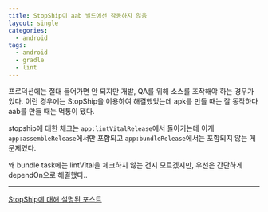 ```yaml
---
title: StopShip이 aab 빌드에선 작동하지 않음
layout: single
categories:
  - android
tags:
  - android
  - gradle
  - lint
---
```

프로덕션에는 절대 들어가면 안 되지만 개발, QA를 위해 소스를 조작해야 하는 경우가 있다.
이런 경우에는 StopShip을 이용하여 해결했었는데 apk를 만들 때는 잘 동작하다 aab를 만들 때는
먹통이 됐다.

stopship에 대한 체크는 `app:lintVitalRelease`에서 돌아가는데 이게 `app:assembleRelease`에서만
포함되고 `app:bundleRelease`에서는 포함되지 않는 게 문제였다.

왜 bundle task에는 lintVital을 체크하지 않는 건지 모르겠지만, 우선은 간단하게 dependOn으로 해결했다..


---

[StopShip에 대해 설명된 포스트](https://naveentp.medium.com/lints-stopship-can-save-you-from-pushing-your-buggy-code-to-production-4fa0db40d9b1)
